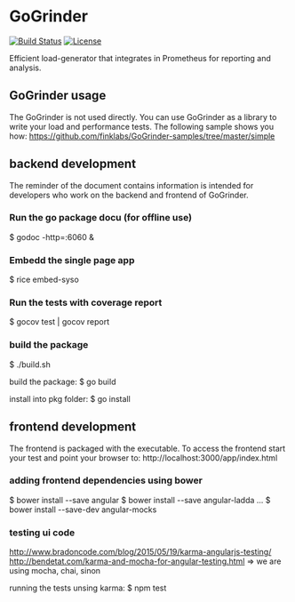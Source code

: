 # GoGrinder

[![Build Status](https://drone.io/github.com/finklabs/GoGrinder/status.png)](https://drone.io/github.com/finklabs/GoGrinder/latest)
[![License](http://img.shields.io/badge/license-MIT-yellowgreen.svg)](MIT_LICENSE)

Efficient load-generator that integrates in Prometheus for reporting and analysis.

## GoGrinder usage
The GoGrinder is not used directly. You can use GoGrinder as a library to write your load and performance tests. The following sample shows you how:
https://github.com/finklabs/GoGrinder-samples/tree/master/simple


## backend development
The reminder of the document contains information is intended for developers who work on the backend and frontend of GoGrinder.

### Run the go package docu (for offline use)
$ godoc -http=:6060 &


### Embedd the single page app
$ rice embed-syso


### Run the tests with coverage report
$ gocov test | gocov report


### build the package
$ ./build.sh

build the package:
$ go build

install into pkg folder:
$ go install


## frontend development
The frontend is packaged with the executable. To access the frontend start your test and point your browser to:
http://localhost:3000/app/index.html


### adding frontend dependencies using bower
$ bower install --save angular 
$ bower install --save angular-ladda
...
$ bower install --save-dev angular-mocks


### testing ui code
http://www.bradoncode.com/blog/2015/05/19/karma-angularjs-testing/
http://bendetat.com/karma-and-mocha-for-angular-testing.html
=> we are using mocha, chai, sinon

running the tests unsing karma:
$ npm test
